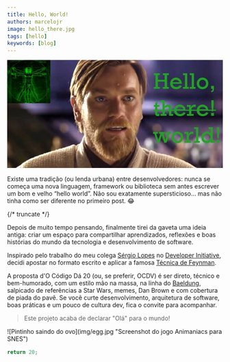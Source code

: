 ```yaml
---
title: Hello, World!
authors: marcelojr
image: hello_there.jpg
tags: [hello]
keywords: [blog]
---
```


![Obi Wan Kenobi falando "Hello, world!" ao invés de "Hello, there!"](img/hello_there.jpg "Obi Wan Kenobi (personagem da saga Star Wars)")

Existe uma tradição (ou lenda urbana) entre desenvolvedores: nunca se começa uma nova linguagem, framework ou biblioteca sem antes escrever um bom e velho “hello world”. Não sou exatamente supersticioso… mas não tinha como ser diferente no primeiro post. 😂

{/* truncate */}

Depois de muito tempo pensando, finalmente tirei da gaveta uma ideia antiga: criar um espaço para compartilhar aprendizados, reflexões e boas histórias do mundo da tecnologia e desenvolvimento de software.

Inspirado pelo trabalho do meu colega [Sérgio Lopes](https://www.linkedin.com/in/sergio-lopes-20131a33/) no [Developer Initiative](https://deviniciative.wordpress.com/), decidi apostar no formato escrito e aplicar a famosa [Técnica de Feynman](https://deviniciative.wordpress.com/2024/05/26/tecnica-de-estudo-aplicando-a-tecnica-de-feynman/ "Técnica de Estudo | Aplicando a Técnica de Feynman").

A proposta d'O Código Dá 20 (ou, se preferir, OCDV) é ser direto, técnico e bem-humorado, com um estilo mão na massa, na linha do [Baeldung](https://www.baeldung.com/), salpicado de referências a Star Wars, memes, Dan Brown e com cobertura de piada do pavê. Se você curte desenvolvimento, arquitetura de software, boas práticas e um pouco de cultura dev, fica o convite para acompanhar.

> Este projeto acaba de declarar "Olá" para o mundo!

<div class="text--center">
  ![Pintinho saindo do ovo](img/egg.jpg "Screenshot do jogo Animaniacs para SNES")
</div>

```js
return 20;
```
